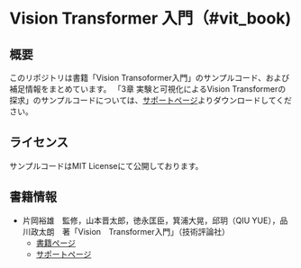 # Vision Transformer 入門（#vit_book)

## 概要
このリポジトリは書籍「Vision Transoformer入門」のサンプルコード、および補足情報をまとめています。
「3章 実験と可視化によるVision Transformerの探求」のサンプルコードについては、[サポートページ](https://gihyo.jp/book/2022/978-4-297-13058-9/support)よりダウンロードしてください。

## ライセンス

サンプルコードはMIT Licenseにて公開しております。

## 書籍情報

* 片岡裕雄　監修，山本晋太郎，徳永匡臣，箕浦大晃，邱玥（QIU YUE），品川政太朗　著「Vision　Transformer入門」（技術評論社）
  * [書籍ページ](https://gihyo.jp/book/2022/978-4-297-13058-9)
  * [サポートページ](https://gihyo.jp/book/2022/978-4-297-13058-9/support)


